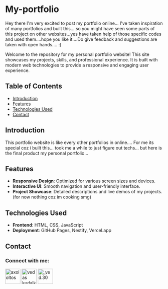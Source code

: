 # My-portfolio
Hey there I'm very excited to post my portfolio online... I've taken inspiration of many portfolios and built this....so you might have seen some parts of this project on other websites...yes have taken help of those specific codes and used them....hope you like it....Do give feedback and suggestions are taken with open hands.... :)

Welcome to the repository for my personal portfolio website! This site showcases my projects, skills, and professional experience. It is built with modern web technologies to provide a responsive and engaging user experience.

## Table of Contents

- [Introduction](#introduction)
- [Features](#features)
- [Technologies Used](#technologies-used)
- [Contact](#contact)

## Introduction

This portfolio website is like every other portfolios in online.... For me its special coz i built this... took me a while to just figure out techs... but here is the final product my personal portfolio...

## Features

- **Responsive Design**: Optimized for various screen sizes and devices.
- **Interactive UI**: Smooth navigation and user-friendly interface.
- **Project Showcase**: Detailed descriptions and live demos of my projects.(for now nothing coz im cooking smg)

## Technologies Used

- **Frontend**: HTML, CSS, JavaScript
- **Deployment**: GitHub Pages, Nestify, Vercel.app

## Contact
<h3 align="left">Connect with me:</h3>
<p align="left">
<a href="https://twitter.com/axololtos" target="blank"><img align="center" src="https://raw.githubusercontent.com/rahuldkjain/github-profile-readme-generator/master/src/images/icons/Social/twitter.svg" alt="axololtos" height="48" width="48" /></a>
<a href="www.linkedin.com/in/vedas k/" target="blank"><img align="center" src="https://raw.githubusercontent.com/rahuldkjain/github-profile-readme-generator/master/src/images/icons/Social/linked-in-alt.svg" alt="vedas kudalkar" height="48" width="48" /></a>
<a href="https://instagram.com/_ved.30" target="blank"><img align="center" src="https://raw.githubusercontent.com/rahuldkjain/github-profile-readme-generator/master/src/images/icons/Social/instagram.svg" alt="_ved.30" height="48" width="48" /></a>
</p>
